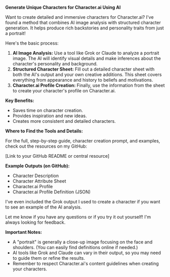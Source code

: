 
**Generate Unique Characters for Character.ai Using AI**

Want to create detailed and immersive characters for Character.ai? I've found a method that combines AI image analysis with structured character generation. It helps produce rich backstories and personality traits from just a portrait!

Here's the basic process:

1.  **AI Image Analysis:** Use a tool like Grok or Claude to analyze a portrait image. The AI will identify visual details and make inferences about the character's personality and background.
2.  **Structured Character Sheet:** Fill out a detailed character sheet with both the AI's output and your own creative additions. This sheet covers everything from appearance and history to beliefs and motivations.
3.  **Character.ai Profile Creation:** Finally, use the information from the sheet to create your character's profile on Character.ai.

**Key Benefits:**

* Saves time on character creation.
* Provides inspiration and new ideas.
* Creates more consistent and detailed characters.

**Where to Find the Tools and Details:**

For the full, step-by-step guide, character creation prompt, and examples, check out the resources on my GitHub:

[Link to your GitHub README or central resource]

**Example Outputs (on GitHub):**

* Character Description
* Character Attribute Sheet
* Character.ai Profile
* Character.ai Profile Definition (JSON)

I've even included the Grok output I used to create a character if you want to see an example of the AI analysis.

Let me know if you have any questions or if you try it out yourself! I'm always looking for feedback.

**Important Notes:**

* A "portrait" is generally a close-up image focusing on the face and shoulders. (You can easily find definitions online if needed.)
* AI tools like Grok and Claude can vary in their output, so you may need to guide them or refine the results.
* Remember to respect Character.ai's content guidelines when creating your characters.
